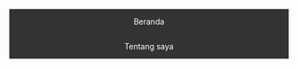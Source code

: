<!DOCTYPE html>
<html>
<head>
  <meta charset="UTF-8">
  <title>Menu Sederhana</title>
  <style>
    ul {
      list-style-type: none;
      margin: 0;
      padding: 0;
      background-color: #333;
      overflow: hidden;
    }

    li {
      float: left;
    }

    li a {
      display: block;
      color: white;
      text-align: center;
      padding: 14px 16px;
      text-decoration: none;
    }

    li a:hover {
      background-color: #111;
    }
  </style>
</head>
<body>

<ul>
  <li><a href="index.html">Beranda</a></li>
  <li><a href="tentang.html">Tentang saya</a></li>
</ul>

</body>
</html>
